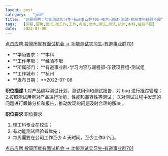 ```yaml
---
layout:	post
category:	"job"
title:	"网易招聘：功能测试实习生-有道事业群701-技术-测试-测试-杭州本科经验不限"
tags:	[网易,招聘,面试,找工作,工作,内推,技术,测试,测试,杭州,本科,经验不限]
date:	2022-07-08
---
```


[点击应聘 投简历就有面试机会 -> 功能测试实习生-有道事业群701](http://mobile.bole.netease.com/bole/boleDetail?id=41420&employeeId=346f03c3cda5f04c&key=all)



- **学历要求： **本科
- **工作年限： **经验不限
- **所属部门： **有道事业群-学习内容与课程部-乐读项目组-测试组
- **工作城市： **杭州
- **发布日期： **2022-07-08



**职位描述**
1.对产品编写测试计划、测试用例和测试报告，对 bug 进行跟踪管理；
2.按照测试用例对产品进行功能、性能和兼容性等测试；
3.对测试过程中发现的问题进行跟踪分析和报告，推动发现的问题及时合理的解决；





**职位要求**
职位要求
1. 理工科专业在校生；
2. 有功能测试经验者优先；
3. 每周需要在公司工作至少 4 天时间，至少工作3个月。



[点击应聘 投简历就有面试机会 -> 功能测试实习生-有道事业群701](http://mobile.bole.netease.com/bole/boleDetail?id=41420&employeeId=346f03c3cda5f04c&key=all)